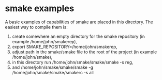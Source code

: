 smake examples
===========

A basic examples of capabilities of smake are placed in this directory.
The easiest way to compile them is:

1. create somewhere an empty directory for the smake repository
   (in example /home/john/smakerep),
2. export SMAKE_REPOSITORY=/home/john/smakerep,
3. adjust path in the smake/smake file to the root of the project
   (in example /home/john/smake),
4. in this directory run /home/john/smake/smake/smake -s reg,
5. and /home/john/smake/smake/smake -g /home/john/smake/smake/smakerc -s all


